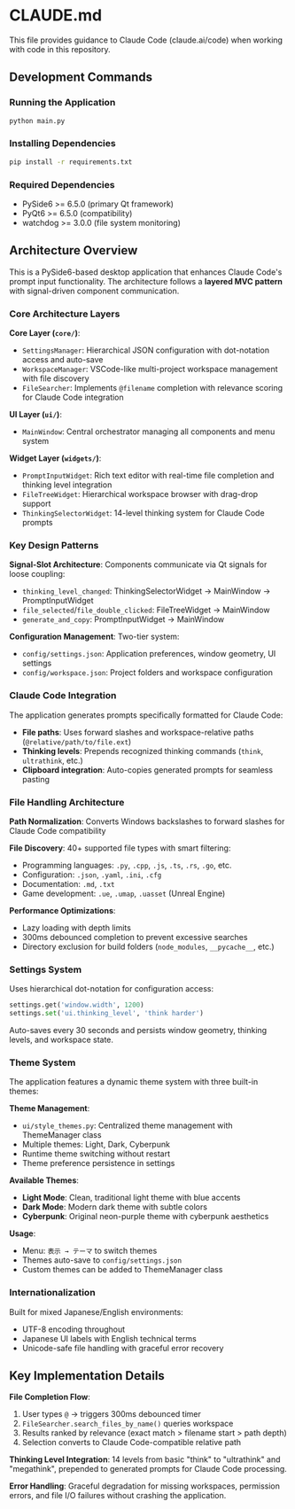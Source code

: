 # CLAUDE.md

This file provides guidance to Claude Code (claude.ai/code) when working with code in this repository.

## Development Commands

### Running the Application
```bash
python main.py
```

### Installing Dependencies
```bash
pip install -r requirements.txt
```

### Required Dependencies
- PySide6 >= 6.5.0 (primary Qt framework)
- PyQt6 >= 6.5.0 (compatibility)
- watchdog >= 3.0.0 (file system monitoring)

## Architecture Overview

This is a PySide6-based desktop application that enhances Claude Code's prompt input functionality. The architecture follows a **layered MVC pattern** with signal-driven component communication.

### Core Architecture Layers

**Core Layer (`core/`)**:
- `SettingsManager`: Hierarchical JSON configuration with dot-notation access and auto-save
- `WorkspaceManager`: VSCode-like multi-project workspace management with file discovery
- `FileSearcher`: Implements `@filename` completion with relevance scoring for Claude Code integration

**UI Layer (`ui/`)**:
- `MainWindow`: Central orchestrator managing all components and menu system

**Widget Layer (`widgets/`)**:
- `PromptInputWidget`: Rich text editor with real-time file completion and thinking level integration
- `FileTreeWidget`: Hierarchical workspace browser with drag-drop support
- `ThinkingSelectorWidget`: 14-level thinking system for Claude Code prompts

### Key Design Patterns

**Signal-Slot Architecture**: Components communicate via Qt signals for loose coupling:
- `thinking_level_changed`: ThinkingSelectorWidget → MainWindow → PromptInputWidget
- `file_selected`/`file_double_clicked`: FileTreeWidget → MainWindow
- `generate_and_copy`: PromptInputWidget → MainWindow

**Configuration Management**: Two-tier system:
- `config/settings.json`: Application preferences, window geometry, UI settings
- `config/workspace.json`: Project folders and workspace configuration

### Claude Code Integration

The application generates prompts specifically formatted for Claude Code:
- **File paths**: Uses forward slashes and workspace-relative paths (`@relative/path/to/file.ext`)
- **Thinking levels**: Prepends recognized thinking commands (`think`, `ultrathink`, etc.)
- **Clipboard integration**: Auto-copies generated prompts for seamless pasting

### File Handling Architecture

**Path Normalization**: Converts Windows backslashes to forward slashes for Claude Code compatibility

**File Discovery**: 40+ supported file types with smart filtering:
- Programming languages: `.py`, `.cpp`, `.js`, `.ts`, `.rs`, `.go`, etc.
- Configuration: `.json`, `.yaml`, `.ini`, `.cfg`
- Documentation: `.md`, `.txt`
- Game development: `.ue`, `.umap`, `.uasset` (Unreal Engine)

**Performance Optimizations**:
- Lazy loading with depth limits
- 300ms debounced completion to prevent excessive searches
- Directory exclusion for build folders (`node_modules`, `__pycache__`, etc.)

### Settings System

Uses hierarchical dot-notation for configuration access:
```python
settings.get('window.width', 1200)
settings.set('ui.thinking_level', 'think harder')
```

Auto-saves every 30 seconds and persists window geometry, thinking levels, and workspace state.

### Theme System

The application features a dynamic theme system with three built-in themes:

**Theme Management**:
- `ui/style_themes.py`: Centralized theme management with ThemeManager class
- Multiple themes: Light, Dark, Cyberpunk
- Runtime theme switching without restart
- Theme preference persistence in settings

**Available Themes**:
- **Light Mode**: Clean, traditional light theme with blue accents
- **Dark Mode**: Modern dark theme with subtle colors
- **Cyberpunk**: Original neon-purple theme with cyberpunk aesthetics

**Usage**:
- Menu: `表示 → テーマ` to switch themes
- Themes auto-save to `config/settings.json`
- Custom themes can be added to ThemeManager class

### Internationalization

Built for mixed Japanese/English environments:
- UTF-8 encoding throughout
- Japanese UI labels with English technical terms
- Unicode-safe file handling with graceful error recovery

## Key Implementation Details

**File Completion Flow**:
1. User types `@` → triggers 300ms debounced timer
2. `FileSearcher.search_files_by_name()` queries workspace
3. Results ranked by relevance (exact match > filename start > path depth)
4. Selection converts to Claude Code-compatible relative path

**Thinking Level Integration**:
14 levels from basic "think" to "ultrathink" and "megathink", prepended to generated prompts for Claude Code processing.

**Error Handling**:
Graceful degradation for missing workspaces, permission errors, and file I/O failures without crashing the application.